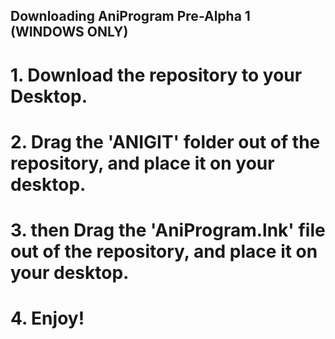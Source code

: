 ## Downloading AniProgram Pre-Alpha 1 (WINDOWS ONLY)

# 1. Download the repository to your Desktop.
# 2. Drag the 'ANIGIT' folder out of the repository, and place it on your desktop.
# 3. then Drag the 'AniProgram.lnk' file out of the repository, and place it on your desktop.
# 4. Enjoy!
